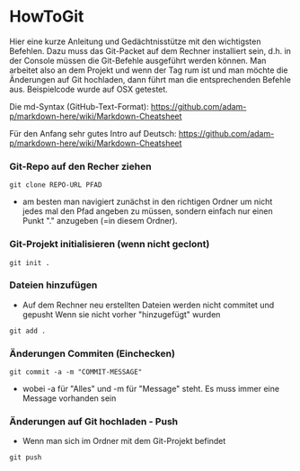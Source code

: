 # HowToGit #

Hier eine kurze Anleitung und Gedächtnisstütze mit den wichtigsten Befehlen.
Dazu muss das Git-Packet auf dem Rechner installiert sein, d.h. in der Console müssen die Git-Befehle ausgeführt werden können. Man arbeitet also an dem Projekt und wenn der Tag rum ist und man möchte die Änderungen auf Git hochladen, dann führt man die entsprechenden Befehle aus. Beispielcode wurde auf OSX getestet.

Die md-Syntax (GitHub-Text-Format): https://github.com/adam-p/markdown-here/wiki/Markdown-Cheatsheet

Für den Anfang sehr gutes Intro auf Deutsch:
https://github.com/adam-p/markdown-here/wiki/Markdown-Cheatsheet

### Git-Repo auf den Recher ziehen ###
```
git clone REPO-URL PFAD
```

- am besten man navigiert zunächst in den richtigen Ordner um nicht jedes mal
den Pfad angeben zu müssen, sondern einfach nur einen Punkt "." anzugeben
(=in diesem Ordner).

### Git-Projekt initialisieren (wenn nicht geclont) ###
```
git init .
```
### Dateien hinzufügen ###
- Auf dem Rechner neu erstellten Dateien werden nicht commitet und gepusht Wenn sie nicht vorher "hinzugefügt" wurden
```
git add .
```
### Änderungen Commiten (Einchecken) ###
```
git commit -a -m "COMMIT-MESSAGE"
```
- wobei -a für "Alles" und -m für "Message" steht. Es muss immer eine Message vorhanden sein

### Änderungen auf Git hochladen - Push ###

- Wenn man sich im Ordner mit dem Git-Projekt befindet
```
git push
```
